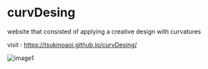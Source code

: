 # curvDesing

website that consisted of applying a creative design with curvatures

visit : https://tsukinoaoi.github.io/curvDesing/

![image1](https://user-images.githubusercontent.com/64287766/170325143-521d3982-eabb-44e2-a49e-2f8a93201baa.png)
